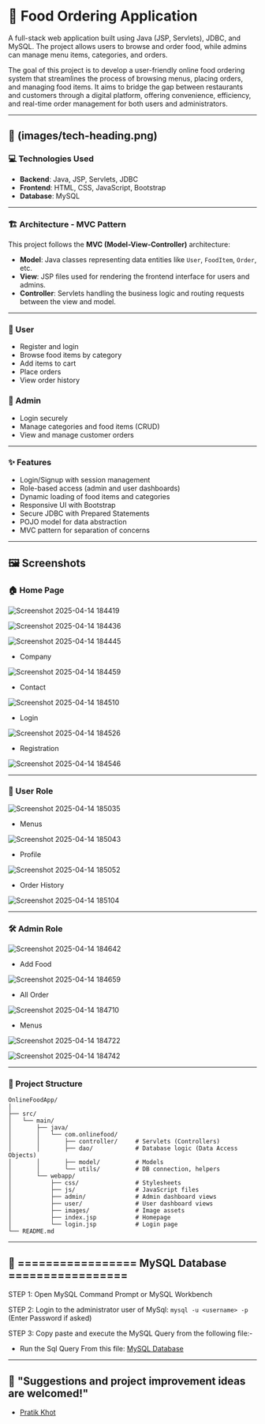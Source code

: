 # 🍔 Food Ordering Application

A full-stack web application built using Java (JSP, Servlets), JDBC, and MySQL. The project allows users to browse and order food, while admins can manage menu items, categories, and orders.

The goal of this project is to develop a user-friendly online food ordering system that streamlines the process of browsing menus, placing orders, and managing food items. It aims to bridge the gap between restaurants and customers through a digital platform, offering convenience, efficiency, and real-time order management for both users and administrators.

---

## 🧰 (images/tech-heading.png)

### 💻 Technologies Used

- **Backend**: Java, JSP, Servlets, JDBC  
- **Frontend**: HTML, CSS, JavaScript, Bootstrap  
- **Database**: MySQL  

---

### 🏗️ Architecture - MVC Pattern

This project follows the **MVC (Model-View-Controller)** architecture:

- **Model**: Java classes representing data entities like `User`, `FoodItem`, `Order`, etc.  
- **View**: JSP files used for rendering the frontend interface for users and admins.  
- **Controller**: Servlets handling the business logic and routing requests between the view and model.  

---

### 👤 User

- Register and login  
- Browse food items by category  
- Add items to cart  
- Place orders  
- View order history  

### 🔐 Admin

- Login securely  
- Manage categories and food items (CRUD)  
- View and manage customer orders  

---

### ✨ Features

- Login/Signup with session management  
- Role-based access (admin and user dashboards)  
- Dynamic loading of food items and categories  
- Responsive UI with Bootstrap  
- Secure JDBC with Prepared Statements  
- POJO model for data abstraction  
- MVC pattern for separation of concerns  

---

## 🖼️ Screenshots

 ### 🏠 Home Page
   
 ![Screenshot 2025-04-14 184419](https://github.com/user-attachments/assets/2e3faab6-4a1f-40f0-b295-665f523d166a)

 ![Screenshot 2025-04-14 184436](https://github.com/user-attachments/assets/a0fe2305-4358-44f9-a472-e6e4207e0128)

 ![Screenshot 2025-04-14 184445](https://github.com/user-attachments/assets/9389c4d7-87d4-45f5-a6f1-c9edb027a367)

 - Company
   
 ![Screenshot 2025-04-14 184459](https://github.com/user-attachments/assets/a709bbe9-9ca7-46c9-9802-feff2fa00d25)

 - Contact
   
 ![Screenshot 2025-04-14 184510](https://github.com/user-attachments/assets/f85c1916-e127-475f-bb34-d16de67bd359)

 - Login
   
 ![Screenshot 2025-04-14 184526](https://github.com/user-attachments/assets/5340475c-84ac-46ca-850b-f6b75ba6e469)
 
 - Registration
   
 ![Screenshot 2025-04-14 184546](https://github.com/user-attachments/assets/9ad60134-55f6-468c-8617-c44383e2cf76)

 ---
 
 ### 👤 User Role
 
 ![Screenshot 2025-04-14 185035](https://github.com/user-attachments/assets/9a93f232-f733-401d-be02-c2aca06bda4c)

 - Menus
   
 ![Screenshot 2025-04-14 185043](https://github.com/user-attachments/assets/3a1f2859-fb23-41a5-bb7b-90d0a0be9942)

 - Profile
   
 ![Screenshot 2025-04-14 185052](https://github.com/user-attachments/assets/aff9ef54-23d1-44d4-98a1-071c98f15bc2)

 - Order History
   
 ![Screenshot 2025-04-14 185104](https://github.com/user-attachments/assets/1fa07e6e-f5eb-4c16-b972-5ca7ea36d11c)

  ---
 
 ### 🛠️ Admin Role

 ![Screenshot 2025-04-14 184642](https://github.com/user-attachments/assets/6c86aa7b-b21f-42cc-ac06-c3db201e95c7)

 - Add Food
   
 ![Screenshot 2025-04-14 184659](https://github.com/user-attachments/assets/116d837e-b4e1-476c-af62-1f66d70dde56)

 - All Order
   
 ![Screenshot 2025-04-14 184710](https://github.com/user-attachments/assets/1fde895c-c8db-4e1f-9f87-feee354ac0f0)

 - Menus
   
 ![Screenshot 2025-04-14 184722](https://github.com/user-attachments/assets/79ae853d-815f-464a-b9f6-cba57d057d9b)

 ![Screenshot 2025-04-14 184742](https://github.com/user-attachments/assets/3a430e7d-dc7d-498d-8b40-0f92fac391a1)
 
---

### 📁 Project Structure

```
OnlineFoodApp/
│
├── src/
│   └── main/
│       ├── java/
│       │   └── com.onlinefood/
│       │       ├── controller/     # Servlets (Controllers)
│       │       ├── dao/            # Database logic (Data Access Objects)
│       │       ├── model/          # Models
│       │       └── utils/          # DB connection, helpers
│       └── webapp/
│           ├── css/                # Stylesheets
│           ├── js/                 # JavaScript files
│           ├── admin/              # Admin dashboard views
│           ├── user/               # User dashboard views
│           ├── images/             # Image assets
│           ├── index.jsp           # Homepage
│           └── login.jsp           # Login page
└── README.md
```
---

## 🍚 ================= MySQL Database =================

 STEP 1: Open MySQL Command Prompt or MySQL Workbench

 STEP 2: Login to the administrator user of MySql:
	 ```mysql -u <username> -p``` (Enter Password if asked)

 STEP 3: Copy paste and execute the MySQL Query from the following file:-
 - Run the Sql Query From this file: [MySQL Database](https://github.com/pratikkhot100/Online-Food_Application/blob/main/mysql_database.sql) 

---

## 📌 "Suggestions and project improvement ideas are welcomed!"

- [Pratik Khot](https://github.com/pratikkhot100) 
